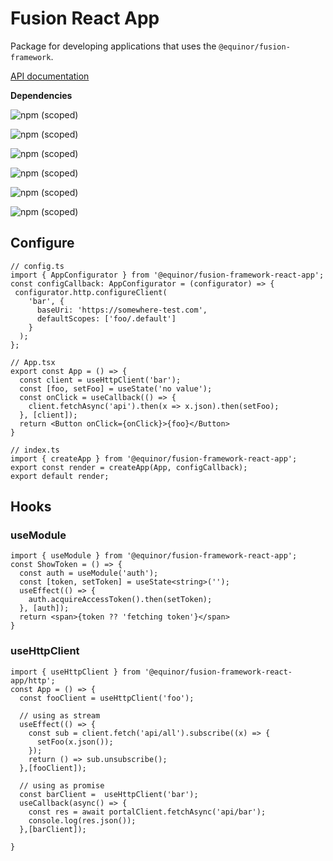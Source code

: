 # Fusion React App

Package for developing applications that uses the `@equinor/fusion-framework`.

[API documentation](https://equinor.github.io/fusion-framework/modules/_equinor_fusion_framework_react_app.html)

__Dependencies__

![npm (scoped)](https://img.shields.io/npm/v/@equinor/fusion-framework?label=fusion-framework&style=for-the-badge)

![npm (scoped)](https://img.shields.io/npm/v/@equinor/fusion-framework-module?label=fusion-framework-module&style=for-the-badge)

![npm (scoped)](https://img.shields.io/npm/v/@equinor/fusion-framework-module-http?label=fusion-framework-module-http&style=for-the-badge)

![npm (scoped)](https://img.shields.io/npm/v/@equinor/fusion-framework-module-msal?label=fusion-framework-module-msal&style=for-the-badge)

![npm (scoped)](https://img.shields.io/npm/v/@equinor/fusion-framework-react?label=fusion-framework-react&style=for-the-badge)

![npm (scoped)](https://img.shields.io/npm/v/@equinor/fusion-observable?label=fusion-observable&style=for-the-badge)

## Configure
```tsx
// config.ts
import { AppConfigurator } from '@equinor/fusion-framework-react-app';
const configCallback: AppConfigurator = (configurator) => {
 configurator.http.configureClient(
    'bar', {
      baseUri: 'https://somewhere-test.com',
      defaultScopes: ['foo/.default']
    }
  );
};

// App.tsx
export const App = () => {
  const client = useHttpClient('bar');
  const [foo, setFoo] = useState('no value');
  const onClick = useCallback(() => {
    client.fetchAsync('api').then(x => x.json).then(setFoo);
  }, [client]);
  return <Button onClick={onClick}>{foo}</Button>
}

// index.ts
import { createApp } from '@equinor/fusion-framework-react-app';
export const render = createApp(App, configCallback);
export default render;
```

## Hooks

### useModule
```tsx
import { useModule } from '@equinor/fusion-framework-react-app';
const ShowToken = () => {
  const auth = useModule('auth');
  const [token, setToken] = useState<string>('');
  useEffect(() => {
    auth.acquireAccessToken().then(setToken);
  }, [auth]);
  return <span>{token ?? 'fetching token'}</span>
}
```

### useHttpClient

```tsx
import { useHttpClient } from '@equinor/fusion-framework-react-app/http';
const App = () => {
  const fooClient = useHttpClient('foo');
  
  // using as stream
  useEffect(() => {
    const sub = client.fetch('api/all').subscribe((x) => {
      setFoo(x.json());
    });
    return () => sub.unsubscribe();
  },[fooClient]);

  // using as promise
  const barClient =  useHttpClient('bar');
  useCallback(async() => {
    const res = await portalClient.fetchAsync('api/bar');
    console.log(res.json());
  },[barClient]);
  
}
```